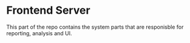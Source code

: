 # Frontend Server

This part of the repo contains the system parts that are responisble
for reporting, analysis and UI.

